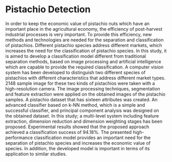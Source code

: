 # Pistachio Detection

In order to keep the economic value of pistachio nuts which have an important place in the agricultural economy, the efficiency of post-harvest industrial processes is very important.
To provide this efficiency, new methods and technologies are needed for the separation and classification of pistachios. Different pistachio species address different markets, which increases
the need for the classification of pistachio species. In this study, it is aimed to develop a classification model different from traditional separation methods, based on image processing and 
artificial intelligence which are capable to provide the required classification. A computer vision system has been developed to distinguish two different species of pistachios with
different characteristics that address different market types. 2148 sample image for these two kinds of pistachios were taken with a high-resolution camera. The image processing 
techniques, segmentation and feature extraction were applied on the obtained images of the pistachio samples. A pistachio dataset that has sixteen attributes was created. An 
advanced classifier based on k-NN method, which is a simple and successful classifier, and principal component analysis was designed on the obtained dataset. In this study; a
multi-level system including feature extraction, dimension reduction and dimension weighting stages has been proposed. Experimental results showed that the proposed approach 
achieved a classification success of 94.18%. The presented high-performance classification model provides an important need for the separation of pistachio 
species and increases the economic value of species. In addition, the developed model is important in terms of its application to similar studies.
